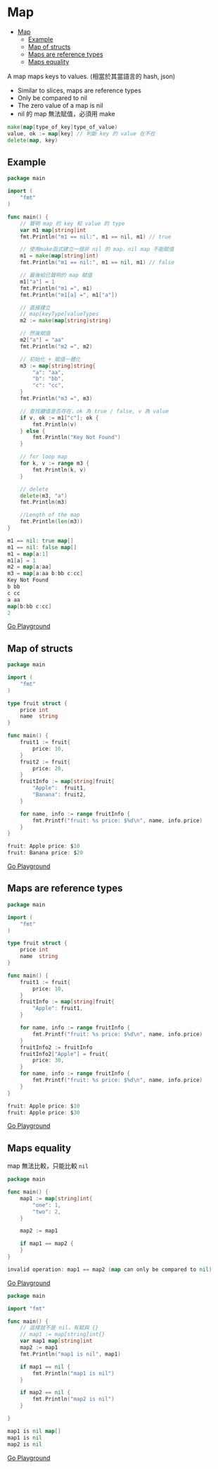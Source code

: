 # Map

- [Map](#map)
  - [Example](#example)
  - [Map of structs](#map-of-structs)
  - [Maps are reference types](#maps-are-reference-types)
  - [Maps equality](#maps-equality)


A map maps keys to values. (相當於其當語言的 hash, json)

- Similar to slices, maps are reference types
- Only be compared to nil
- The zero value of a map is nil
- nil 的 map 無法賦值，必須用 make

```go
make(map[type_of_key]type_of_value)
value, ok := map[key] // 判斷 key 的 value 在不在
delete(map, key)
```

## Example

```go
package main

import (
	"fmt"
)

func main() {
	// 聲明 map 的 key 和 value 的 type
	var m1 map[string]int
	fmt.Println("m1 == nil:", m1 == nil, m1) // true

	// 使用make函式建立一個非 nil 的 map，nil map 不能賦值
	m1 = make(map[string]int)
	fmt.Println("m1 == nil:", m1 == nil, m1) // false

	// 最後給已聲明的 map 賦值
	m1["a"] = 1
	fmt.Println("m1 =", m1)
	fmt.Println("m1[a] =", m1["a"])

	// 直接建立
	// map[keyType]valueTypes
	m2 := make(map[string]string)

	// 然後賦值
	m2["a"] = "aa"
	fmt.Println("m2 =", m2)

	// 初始化 + 賦值一體化
	m3 := map[string]string{
		"a": "aa",
		"b": "bb",
		"c": "cc",
	}
	fmt.Println("m3 =", m3)

	// 查找鍵值是否存在，ok 為 true / false, v 為 value
	if v, ok := m1["c"]; ok {
		fmt.Println(v)
	} else {
		fmt.Println("Key Not Found")
	}

	// for loop map
	for k, v := range m3 {
		fmt.Println(k, v)
	}

	// delete
	delete(m3, "a")
	fmt.Println(m3)

	//Length of the map
	fmt.Println(len(m3))
}
```

```go
m1 == nil: true map[]
m1 == nil: false map[]
m1 = map[a:1]
m1[a] = 1
m2 = map[a:aa]
m3 = map[a:aa b:bb c:cc]
Key Not Found
b bb
c cc
a aa
map[b:bb c:cc]
2
```

[Go Playground](https://go.dev/play/p/5kW2maLVaSS)

## Map of structs

```go
package main

import (
	"fmt"
)

type fruit struct {
	price int
	name  string
}

func main() {
	fruit1 := fruit{
		price: 10,
	}
	fruit2 := fruit{
		price: 20,
	}
	fruitInfo := map[string]fruit{
		"Apple":  fruit1,
		"Banana": fruit2,
	}

	for name, info := range fruitInfo {
		fmt.Printf("fruit: %s price: $%d\n", name, info.price)
	}
}
```

```go
fruit: Apple price: $10
fruit: Banana price: $20
```

[Go Playground](https://go.dev/play/p/LHdcB5U3whD)

## Maps are reference types

```go
package main

import (
	"fmt"
)

type fruit struct {
	price int
	name  string
}

func main() {
	fruit1 := fruit{
		price: 10,
	}
	fruitInfo := map[string]fruit{
		"Apple": fruit1,
	}

	for name, info := range fruitInfo {
		fmt.Printf("fruit: %s price: $%d\n", name, info.price)
	}
	fruitInfo2 := fruitInfo
	fruitInfo2["Apple"] = fruit{
		price: 30,
	}
	for name, info := range fruitInfo {
		fmt.Printf("fruit: %s price: $%d\n", name, info.price)
	}
}
```

```go
fruit: Apple price: $10
fruit: Apple price: $30
```

[Go Playground](https://go.dev/play/p/MWayqPwMibH)


## Maps equality

map 無法比較，只能比較 `nil`

```go
package main

func main() {
	map1 := map[string]int{
		"one": 1,
		"two": 2,
	}

	map2 := map1

	if map1 == map2 {
	}
}
```

```go
invalid operation: map1 == map2 (map can only be compared to nil)
```

[Go Playground](https://go.dev/play/p/mkfkORUV5pi)

```go
package main

import "fmt"

func main() {
	// 這樣就不是 nil，有賦與 {}
	// map1 := map[string]int{}
	var map1 map[string]int
	map2 := map1
	fmt.Println("map1 is nil", map1)

	if map1 == nil {
		fmt.Println("map1 is nil")
	}

	if map2 == nil {
		fmt.Println("map2 is nil")
	}

}
```

```go
map1 is nil map[]
map1 is nil
map2 is nil
```

[Go Playground](https://go.dev/play/p/vapejuNrbR7)
